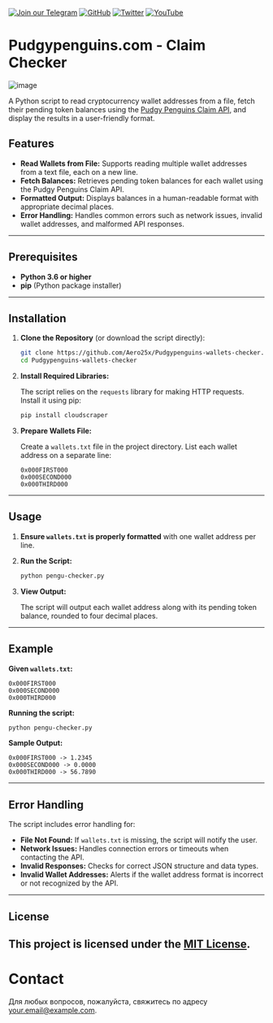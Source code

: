 [![Join our Telegram](https://img.shields.io/badge/Telegram-2CA5E0?style=for-the-badge&logo=telegram&logoColor=white)](https://t.me/hidden_coding)
[![GitHub](https://img.shields.io/badge/GitHub-181717?style=for-the-badge&logo=github&logoColor=white)](https://github.com/aero25x)
[![Twitter](https://img.shields.io/badge/Twitter-1DA1F2?style=for-the-badge&logo=x&logoColor=white)](https://x.com/aero25x)
[![YouTube](https://img.shields.io/badge/YouTube-FF0000?style=for-the-badge&logo=youtube&logoColor=white)](https://www.youtube.com/@flaming_chameleon)

# Pudgypenguins.com - Claim Checker

![image](https://github.com/user-attachments/assets/c8426fbd-6808-4dd1-b00a-f3c22e78c610)


A Python script to read cryptocurrency wallet addresses from a file, fetch their pending token balances using the [Pudgy Penguins Claim API](https://claim.pudgypenguins.com/), and display the results in a user-friendly format.



## Features

- **Read Wallets from File:** Supports reading multiple wallet addresses from a text file, each on a new line.
- **Fetch Balances:** Retrieves pending token balances for each wallet using the Pudgy Penguins Claim API.
- **Formatted Output:** Displays balances in a human-readable format with appropriate decimal places.
- **Error Handling:** Handles common errors such as network issues, invalid wallet addresses, and malformed API responses.

---

## Prerequisites

- **Python 3.6 or higher**
- **pip** (Python package installer)

---

## Installation

1. **Clone the Repository** (or download the script directly):

    ```bash
    git clone https://github.com/Aero25x/Pudgypenguins-wallets-checker.git
    cd Pudgypenguins-wallets-checker
    ```

2. **Install Required Libraries:**

    The script relies on the `requests` library for making HTTP requests. Install it using pip:

    ```bash
    pip install cloudscraper
    ```

3. **Prepare Wallets File:**

    Create a `wallets.txt` file in the project directory. List each wallet address on a separate line:

    ```
    0x000FIRST000
    0x000SECOND000
    0x000THIRD000
    ```

---

## Usage

1. **Ensure `wallets.txt` is properly formatted** with one wallet address per line.

2. **Run the Script:**

    ```bash
    python pengu-checker.py
    ```

3. **View Output:**

    The script will output each wallet address along with its pending token balance, rounded to four decimal places.

---

## Example

**Given `wallets.txt`:**

```
0x000FIRST000
0x000SECOND000
0x000THIRD000
```

**Running the script:**

```bash
python pengu-checker.py
```

**Sample Output:**

```
0x000FIRST000 -> 1.2345
0x000SECOND000 -> 0.0000
0x000THIRD000 -> 56.7890
```

---

## Error Handling

The script includes error handling for:

- **File Not Found:** If `wallets.txt` is missing, the script will notify the user.
- **Network Issues:** Handles connection errors or timeouts when contacting the API.
- **Invalid Responses:** Checks for correct JSON structure and data types.
- **Invalid Wallet Addresses:** Alerts if the wallet address format is incorrect or not recognized by the API.

---

## License

This project is licensed under the [MIT License](LICENSE).
---

# Contact

Для любых вопросов, пожалуйста, свяжитесь по адресу [your.email@example.com](mailto:your.email@example.com).
